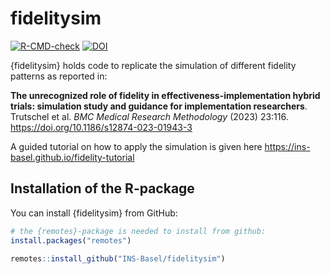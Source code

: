 
<!-- README.md is generated from README.Rmd. Please edit that file -->

# fidelitysim

<!-- badges: start -->

[![R-CMD-check](https://github.com/INS-Basel/fidelitysim/actions/workflows/R-CMD-check.yaml/badge.svg)](https://github.com/INS-Basel/fidelitysim/actions/workflows/R-CMD-check.yaml)
[![DOI](https://zenodo.org/badge/497928840.svg)](https://zenodo.org/badge/latestdoi/497928840)
<!-- badges: end -->

{fidelitysim} holds code to replicate the simulation of different
fidelity patterns as reported in:

**The unrecognized role of fidelity in effectiveness-implementation
hybrid trials: simulation study and guidance for implementation
researchers**. Trutschel et al. *BMC Medical Research Methodology*
(2023) 23:116. <https://doi.org/10.1186/s12874-023-01943-3>

A guided tutorial on how to apply the simulation is given here
<https://ins-basel.github.io/fidelity-tutorial>

## Installation of the R-package

You can install {fidelitysim} from GitHub:

``` r
# the {remotes}-package is needed to install from github: 
install.packages("remotes")

remotes::install_github("INS-Basel/fidelitysim")
```

